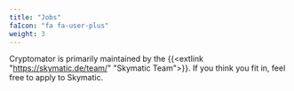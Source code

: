 ```yaml
---
title: "Jobs"
faIcon: "fa fa-user-plus"
weight: 3
---
```


Cryptomator is primarily maintained by the {{<extlink "https://skymatic.de/team/" "Skymatic Team">}}. If you think you fit in, feel free to apply to Skymatic.
